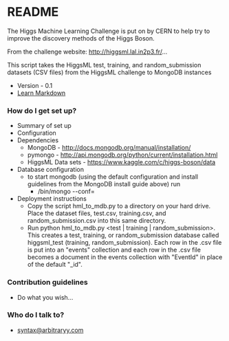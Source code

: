 # README #

The Higgs Machine Learning Challenge is put on by CERN to help try to improve the discovery methods of the Higgs Boson. 

From the challenge website: http://higgsml.lal.in2p3.fr/...

This script takes the HiggsML test, training, and random_submission datasets (CSV files) from the HiggsML challenge to MongoDB instances
* Version - 0.1
* [Learn Markdown](https://bitbucket.org/tutorials/markdowndemo)

### How do I get set up? ###

* Summary of set up
* Configuration
* Dependencies
    * MongoDB - http://docs.mongodb.org/manual/installation/
    * pymongo - http://api.mongodb.org/python/current/installation.html
    * HiggsML Data sets - https://www.kaggle.com/c/higgs-boson/data
* Database configuration
    * to start mongodb (using the default configuration and install guidelines from the MongoDB install guide above) run 
        * <path to mongo>/bin/mongo --conf=<path to mongod.conf>
* Deployment instructions
    * Copy the script hml_to_mdb.py to a directory on your hard drive.  Place the dataset files, test.csv, training.csv, and random_submission.csv into this same directory.  
    * Run python hml_to_mdb.py <test | training | random_submission>.  This creates a test, training, or random_submission database called higgsml_test (training, random_submission).  Each row in the .csv file is put into an "events" collection and each row in the .csv file becomes a document in the events collection with "EventId" in place of the default "_id".

### Contribution guidelines ###

* Do what you wish...

### Who do I talk to? ###

* syntax@arbitraryy.com